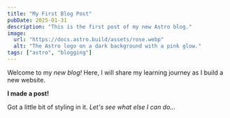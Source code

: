 ```yaml
---
title: "My First Blog Post"
pubDate: 2025-01-31
description: "This is the first post of my new Astro blog."
image:
  url: "https://docs.astro.build/assets/rose.webp"
  alt: "The Astro logo on a dark background with a pink glow."
tags: ["astro", "blogging"]
---
```


Welcome to my _new blog!_ Here, I will share my learning journey as I build a new website.

**I made a post!**

Got a little bit of styling in it. _Let's see what else I can do..._
